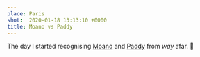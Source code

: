 ```yaml
---
place: Paris
shot:  2020-01-18 13:13:10 +0000
title: Moano vs Paddy
---
```


The day I started recognising [Moano](https://www.facebook.com/MoanoStreet/) and [Paddy](https://www.urbacolors.com/en/artist/paddy) from _way_ afar. 🙌
